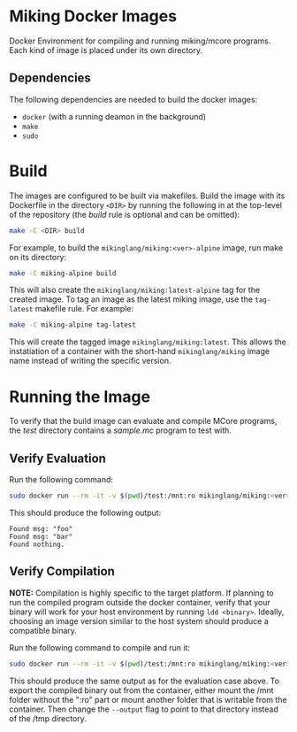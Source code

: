 # Miking Docker Images
Docker Environment for compiling and running miking/mcore programs. Each kind
of image is placed under its own directory.

## Dependencies

The following dependencies are needed to build the docker images:

* `docker` (with a running deamon in the background)
* `make`
* `sudo`

# Build

The images are configured to be built via makefiles. Build the image with its
Dockerfile in the directory `<DIR>` by running the following in at the
top-level of the repository (the _build_ rule is optional and can be omitted):

```sh
make -C <DIR> build
```

For example, to build the `mikinglang/miking:<ver>-alpine` image, run make on
its directory:

```sh
make -C miking-alpine build
```

This will also create the `mikinglang/miking:latest-alpine` tag for the created
image. To tag an image as the latest miking image, use the `tag-latest`
makefile rule. For example:

```sh
make -C miking-alpine tag-latest
```

This will create the tagged image `mikinglang/miking:latest`. This allows the
instatiation of a container with the short-hand `mikinglang/miking` image name
instead of writing the specific version.

# Running the Image

To verify that the build image can evaluate and compile MCore programs, the
_test_ directory contains a _sample.mc_ program to test with.

## Verify Evaluation

Run the following command:

```sh
sudo docker run --rm -it -v $(pwd)/test:/mnt:ro mikinglang/miking:<ver> mi eval /mnt/sample.mc
```

This should produce the following output:

```
Found msg: "foo"
Found msg: "bar"
Found nothing.
```

## Verify Compilation

**NOTE:** Compilation is highly specific to the target platform. If planning to
run the compiled program outside the docker container, verify that your binary
will work for your host environment by running `ldd <binary>`. Ideally,
choosing an image version similar to the host system should produce a
compatible binary.

Run the following command to compile and run it:

```sh
sudo docker run --rm -it -v $(pwd)/test:/mnt:ro mikinglang/miking:<ver> bash -c "mi compile /mnt/sample.mc --output /tmp/sample && /tmp/sample"
```

This should produce the same output as for the evaluation case above. To export
the compiled binary out from the container, either mount the /mnt folder
without the ":ro" part or mount another folder that is writable from the
container. Then change the `--output` flag to point to that directory instead
of the /tmp directory.
